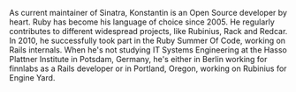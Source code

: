 As current maintainer of Sinatra, Konstantin is an Open Source developer by
heart. Ruby has become his language of choice since 2005. He regularly
contributes to different widespread projects, like Rubinius, Rack and Redcar.
In 2010, he successfully took part in the Ruby Summer Of Code, working on
Rails internals. When he's not studying IT Systems Engineering at the Hasso
Plattner Institute in Potsdam, Germany, he's either in Berlin working for
finnlabs as a Rails developer or in Portland, Oregon, working on Rubinius for
Engine Yard.
